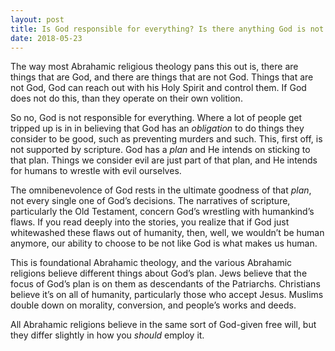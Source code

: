```yaml
---
layout: post
title: Is God responsible for everything? Is there anything God is not responsible for? Isn&#39;t it impossible for free will to exist if God is responsible for everything?
date: 2018-05-23
---
```


<p>The way most Abrahamic religious theology pans this out is, there are things that are God, and there are things that are not God. Things that are not God, God can reach out with his Holy Spirit and control them. If God does not do this, than they operate on their own volition.</p><p>So no, God is not responsible for everything. Where a lot of people get tripped up is in in believing that God has an <i>obligation</i> to do things they consider to be good, such as preventing murders and such. This, first off, is not supported by scripture. God has a <i>plan</i> and He intends on sticking to that plan. Things we consider evil are just part of that plan, and He intends for humans to wrestle with evil ourselves.</p><p>The omnibenevolence of God rests in the ultimate goodness of that <i>plan</i>, not every single one of God’s decisions. The narratives of scripture, particularly the Old Testament, concern God’s wrestling with humankind’s flaws. If you read deeply into the stories, you realize that if God just whitewashed these flaws out of humanity, then, well, we wouldn’t be human anymore, our ability to choose to be not like God is what makes us human.</p><p>This is foundational Abrahamic theology, and the various Abrahamic religions believe different things about God’s plan. Jews believe that the focus of God’s plan is on them as descendants of the Patriarchs. Christians believe it’s on all of humanity, particularly those who accept Jesus. Muslims double down on morality, conversion, and people’s works and deeds.</p><p>All Abrahamic religions believe in the same sort of God-given free will, but they differ slightly in how you <i>should</i> employ it.</p>
